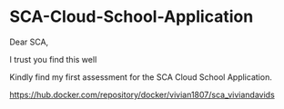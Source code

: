 # SCA-Cloud-School-Application

Dear SCA,

I trust you find this well

Kindly find my first assessment for the SCA Cloud School Application.

https://hub.docker.com/repository/docker/vivian1807/sca_viviandavids
